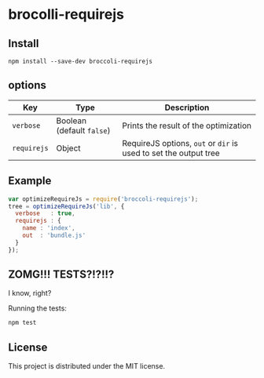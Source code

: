 # brocolli-requirejs

## Install

```
npm install --save-dev broccoli-requirejs
```

## options

| Key         | Type                      | Description                                                      |
|-------------|---------------------------|------------------------------------------------------------------|
| `verbose`   | Boolean (default `false`) | Prints the result of the optimization                            |
| `requirejs` | Object                    | RequireJS options, `out` or `dir` is used to set the output tree |

## Example

```js
var optimizeRequireJs = require('broccoli-requirejs');
tree = optimizeRequireJs('lib', {
  verbose   : true,
  requirejs : {
    name : 'index',
    out  : 'bundle.js'
  }
});
```

## ZOMG!!! TESTS?!?!!?

I know, right?

Running the tests:

```bash
npm test
```

## License

This project is distributed under the MIT license.
